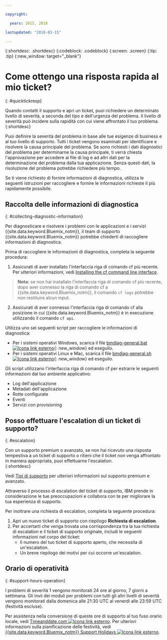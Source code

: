 ```yaml
---

copyright:

  years: 2015, 2018

lastupdated: "2018-03-15"

---
```



{:shortdesc: .shortdesc}
{:codeblock: .codeblock}
{:screen: .screen}
{:tip: .tip}
{:new_window: target="_blank"}


# Come ottengo una risposta rapida al mio ticket?
{: #quicktickresp}

Quando contatti il supporto e apri un ticket, puoi richiedere un determinato livello di severità, a seconda del tipo e dell'urgenza del problema. Il livello di severità può incidere sulla rapidità con cui viene affrontato il tuo problema.
{:shortdesc}

Puoi definire la severità del problema in base alle tue esigenze di business e al tuo livello di supporto. Tutti i ticket vengono esaminati per identificare e risolvere la causa principale del problema. Se sono richiesti i dati diagnostici del problema per determinarne la causa principale, ti verrà chiesta l'approvazione per accedere ai file di log e ad altri dati per la determinazione del problema dalla tua applicazione. Senza questi dati, la risoluzione del problema potrebbe richiedere più tempo.

Se ti viene richiesto di fornire informazioni di diagnostica, utilizza le seguenti istruzioni per raccogliere e fornire le informazioni richieste il più rapidamente possibile.

## Raccolta delle informazioni di diagnostica
{: #collecting-diagnostic-information}

Per diagnosticare e risolvere i problemi con le applicazioni e i servizi {{site.data.keyword.Bluemix_notm}},
il team di supporto {{site.data.keyword.Bluemix_notm}}
potrebbe chiederti di raccogliere informazioni di diagnostica.

Prima di raccogliere le informazioni di diagnostica, completa la
seguente procedura:

1. Assicurati di aver installato l'interfaccia riga di comando cf più recente. Per ulteriori informazioni, vedi [Installing the cf
command line interface](/docs/starters/install_cli.html).
>**Nota:** se non hai installato l'interfaccia riga di comando cf più recente, dopo aver connesso la riga di comando cf a {{site.data.keyword.Bluemix_notm}}, il comando `cf logs` potrebbe non restituire alcun input.
2. Assicurati di aver connesso l'interfaccia riga di comando cf alla posizione in cui {{site.data.keyword.Bluemix_notm}} è
in esecuzione utilizzando il comando `cf api`.

Utilizza uno sei seguenti script per raccogliere le informazioni di diagnostica:

  * Per i sistemi operativi Windows, scarica il file [bmdiag-general.bat ![Icona link esterno](../icons/launch-glyph.svg "Icona link esterno")](http://bluemix-mustgather.mybluemix.net/mustgather/general/bmdiag-general.bat){: new_window} ed eseguilo.
  * Per i sistemi operativi Linux e Mac, scarica il file [bmdiag-general.sh ![Icona link esterno](../icons/launch-glyph.svg "Icona link esterno")](http://bluemix-mustgather.mybluemix.net/mustgather/general/bmdiag-general.sh){: new_window} ed eseguilo.

Gli script utilizzano l'interfaccia riga di comando cf per estrarre
le seguenti informazioni dal tuo ambiente applicativo:
  * Log dell'applicazione
  * Metadati dell'applicazione
  * Rotte configurate
  * Eventi
  * Servizi con provisioning

## Posso effettuare l'escalation di un ticket di supporto?
{: #escalation}

Con un supporto premium o avanzato, se non hai ricevuto una risposta tempestiva a un ticket di supporto o ritieni che il ticket non venga affrontato in maniera appropriata, puoi effettuarne l'escalation.  
{:shortdesc}

Vedi [Tipi di supporto](/docs/get-support/getstarttssup.html#typesofsupport) per ulteriori informazioni sul supporto premium e avanzato.

Attraverso il processo di escalation del ticket di supporto, IBM prende in considerazione le tue preoccupazioni e collabora con te per migliorare la tua esperienza di supporto.

Per inoltrare una richiesta di escalation, completa la seguente procedura:
  1. Apri un nuovo ticket di supporto con riepilogo **Richiesta di escalation**.
  2. Per accertarti che venga trovata una corrispondenza tra la tua richiesta di escalation e il ticket di supporto originale, includi le seguenti informazioni nel corpo del ticket:
      * Il numero del tuo ticket di supporto aperto, che necessita di un'escalation.
      * Un breve riepilogo dei motivi per cui occorre un'escalation.

## Orario di operatività
{: #support-hours-operation}

I problemi di severità 1 vengono monitorati 24 ore al giorno, 7 giorni a settimana. Gli invii dei moduli per problemi con tutti gli altri livelli di severità vengono monitorati dalla domenica alle 21:30 UTC al venerdì alle 23:59 UTC (festività escluse).

Per assistenza nella conversione di queste ore di supporto al tuo fuso orario locale, vedi [Timeanddate.com ![Icona link esterno](../icons/launch-glyph.svg "Icona link esterno")](https://www.timeanddate.com). Per ulteriori informazioni sulla pianificazione delle festività, vedi [{{site.data.keyword.Bluemix_notm}} Support Holidays ![Icona link esterno](../icons/launch-glyph.svg "Icona link esterno")](http://ibm.biz/bluemixholidays).
